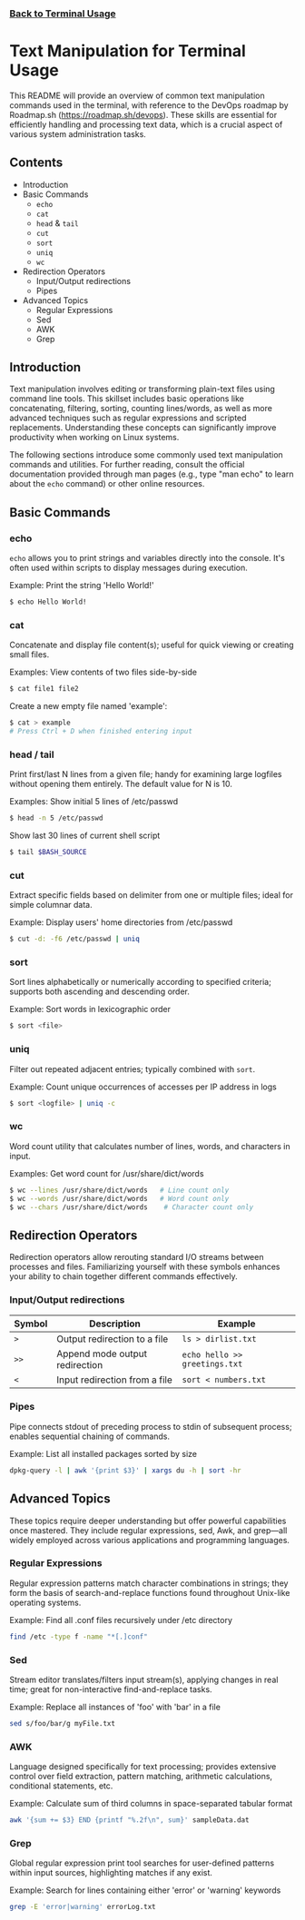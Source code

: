 ### [Back to Terminal Usage](../readme.md)

 # Text Manipulation for Terminal Usage

This README will provide an overview of common text manipulation commands used in the terminal, with reference to the DevOps roadmap by Roadmap.sh (<https://roadmap.sh/devops>). These skills are essential for efficiently handling and processing text data, which is a crucial aspect of various system administration tasks.

## Contents

* Introduction
* Basic Commands
	+ `echo`
	+ `cat`
	+ `head` & `tail`
	+ `cut`
	+ `sort`
	+ `uniq`
	+ `wc`
* Redirection Operators
	+ Input/Output redirections
	+ Pipes
* Advanced Topics
	+ Regular Expressions
	+ Sed
	+ AWK
	+ Grep

## Introduction

Text manipulation involves editing or transforming plain-text files using command line tools. This skillset includes basic operations like concatenating, filtering, sorting, counting lines/words, as well as more advanced techniques such as regular expressions and scripted replacements. Understanding these concepts can significantly improve productivity when working on Linux systems.

The following sections introduce some commonly used text manipulation commands and utilities. For further reading, consult the official documentation provided through man pages (e.g., type "man echo" to learn about the `echo` command) or other online resources.

## Basic Commands

### echo

`echo` allows you to print strings and variables directly into the console. It's often used within scripts to display messages during execution.

Example: Print the string 'Hello World!'
```bash
$ echo Hello World!
```

### cat

Concatenate and display file content(s); useful for quick viewing or creating small files.

Examples: View contents of two files side-by-side
```bash
$ cat file1 file2
```
Create a new empty file named 'example':
```bash
$ cat > example
# Press Ctrl + D when finished entering input
```

### head / tail

Print first/last N lines from a given file; handy for examining large logfiles without opening them entirely. The default value for N is 10.

Examples: Show initial 5 lines of /etc/passwd
```bash
$ head -n 5 /etc/passwd
```
Show last 30 lines of current shell script
```bash
$ tail $BASH_SOURCE
```

### cut

Extract specific fields based on delimiter from one or multiple files; ideal for simple columnar data.

Example: Display users' home directories from /etc/passwd
```bash
$ cut -d: -f6 /etc/passwd | uniq
```

### sort

Sort lines alphabetically or numerically according to specified criteria; supports both ascending and descending order.

Example: Sort words in lexicographic order
```bash
$ sort <file>
```

### uniq

Filter out repeated adjacent entries; typically combined with `sort`.

Example: Count unique occurrences of accesses per IP address in logs
```bash
$ sort <logfile> | uniq -c
```

### wc

Word count utility that calculates number of lines, words, and characters in input.

Examples: Get word count for /usr/share/dict/words
```bash
$ wc --lines /usr/share/dict/words   # Line count only
$ wc --words /usr/share/dict/words   # Word count only
$ wc --chars /usr/share/dict/words    # Character count only
```

## Redirection Operators

Redirection operators allow rerouting standard I/O streams between processes and files. Familiarizing yourself with these symbols enhances your ability to chain together different commands effectively.

### Input/Output redirections

| Symbol | Description                          | Example              |
| ---    | ---                                  | ---                  |
| `>`     | Output redirection to a file         | `ls > dirlist.txt`   |
| `>>`    | Append mode output redirection        | `echo hello >> greetings.txt`  |
| `<`     | Input redirection from a file        | `sort < numbers.txt`  |

### Pipes

Pipe connects stdout of preceding process to stdin of subsequent process; enables sequential chaining of commands.

Example: List all installed packages sorted by size
```bash
dpkg-query -l | awk '{print $3}' | xargs du -h | sort -hr
```

## Advanced Topics

These topics require deeper understanding but offer powerful capabilities once mastered. They include regular expressions, sed, Awk, and grep—all widely employed across various applications and programming languages.

### Regular Expressions

Regular expression patterns match character combinations in strings; they form the basis of search-and-replace functions found throughout Unix-like operating systems.

Example: Find all .conf files recursively under /etc directory
```bash
find /etc -type f -name "*[.]conf"
```

### Sed

Stream editor translates/filters input stream(s), applying changes in real time; great for non-interactive find-and-replace tasks.

Example: Replace all instances of 'foo' with 'bar' in a file
```bash
sed s/foo/bar/g myFile.txt
```

### AWK

Language designed specifically for text processing; provides extensive control over field extraction, pattern matching, arithmetic calculations, conditional statements, etc.

Example: Calculate sum of third columns in space-separated tabular format
```bash
awk '{sum += $3} END {printf "%.2f\n", sum}' sampleData.dat
```

### Grep

Global regular expression print tool searches for user-defined patterns within input sources, highlighting matches if any exist.

Example: Search for lines containing either 'error' or 'warning' keywords
```bash
grep -E 'error|warning' errorLog.txt
```